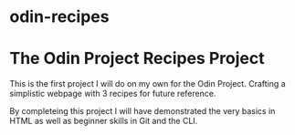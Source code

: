 # odin-recipes
<body>
<h1>The Odin Project Recipes Project</h1>
    <p>This is the first project I will do on my own for the Odin Project. Crafting a simplistic webpage with 3 recipes for future reference.</p>
    <p>By completeing this project I will have demonstrated the very basics in HTML as well as beginner skills in Git and the CLI.</p>
</body>